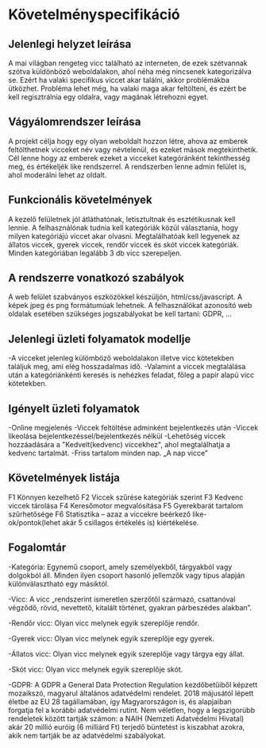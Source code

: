 # Követelményspecifikáció

Jelenlegi helyzet leírása
----
A mai világban rengeteg vicc található az interneten, de ezek szétvannak szótva küldönböző weboldalakon, ahol néha még nincsenek kategorizálva se. Ezért ha valaki specifikus viccet akar találni, akkor problémákba ütközhet. Probléma lehet még, ha valaki maga akar feltölteni, és ezért be kell regisztrálnia egy oldalra, vagy magának létrehozni egyet.

Vágyálomrendszer leírása
---------

A projekt célja hogy egy olyan weboldalt hozzon létre, ahova az emberek feltölthetnek vicceket név vagy névtelenül, és ezeket mások megtekinthetik. Cél lenne hogy az emberek ezeket a vicceket kategóránként tekinthesség meg, és értékeljék like rendszerrel. A rendszerben lenne admin felület is, ahol moderálni lehet az oldalt.

Funkcionális követelmények
-----

A kezelő felületnek jól átláthatónak, letisztultnak és esztétikusnak kell lennie. A felhasználónak tudnia kell kategóriák közül választania, hogy milyen kategóriájú viccet akar olvasni. Megtalálhatóak kell legyenek az állatos viccek,  gyerek viccek, rendőr viccek és skót viccek kategóriák. Minden kategóriában legalább 3 db vicc szerepeljen.


A rendszerre vonatkozó szabályok 
--------
A web felület szabványos eszközökkel készüljön, html/css/javascript. A képek jpeg és png formátumúak lehetnek. A felhasználókat azonosító web oldalak esetében szükséges jogszabályokat be kell tartani: GDPR, ...

Jelenlegi üzleti folyamatok modellje
-------

-A vicceket jelenleg külömböző weboldalakon illetve vicc kötetekben találjuk meg, ami elég hosszadalmas idő. 
-Valamint a viccek megtalálása után a kategóriánkénti keresés is nehézkes feladat, főleg a papír alapú vicc kötetekben. 

Igényelt üzleti folyamatok 
---------
-Online megjelenés 
-Viccek feltöltése adminként bejelentkezés után 
-Viccek likeolása bejelentkezéssel/bejelentkezés nélkül
-Lehetőség viccek hozzáadására a "Kedvelt(kedvenc) viccekhez", ahol megtalálhatja a kedvenc tartalmát. 
-Friss tartalom minden nap. „A nap vicce”

Követelmények listája 
------
F1 Könnyen kezelhető 
F2 Viccek szűrése kategóriák szerint 
F3 Kedvenc viccek tárolása 
F4 Keresőmotor megvalósítása 
F5 Gyerekbarát tartalom szűrhetősége 
F6 Statisztika – azaz a viccekre beérkező like-ok/pontok(lehet akár 5 csillagos értékelés is) kiértékelése.

Fogalomtár
-----

-Kategória:  Egynemű csoport, amely személyekből, tárgyakból vagy dolgokból áll. Minden ilyen csoport hasonló jellemzők vagy típus alapján különválasztható egy másiktól.

-Vicc: A vicc „rendszerint ismeretlen szerzőtől származó, csattanóval végződő, rövid, nevettető, kitalált történet, gyakran párbeszédes alakban”.

-Rendőr vicc: Olyan vicc melynek egyik szereplője rendőr.

-Gyerek vicc: Olyan vicc melynek egyik szereplője egy gyerek.

-Állatos vicc: Olyan vicc melynek egyik szereplője vagy tárgya egy állat.

-Skót vicc: Olyan vicc melynek egyik szereplője skót.

-GDPR:	A GDPR a General Data Protection Regulation kezdőbetűiből képzett mozaikszó, magyarul általános adatvédelmi rendelet. 2018 májusától lépett életbe az EU 28 tagállamában, így Magyarországon is, és alapjaiban forgatja fel a korábbi adatvédelmi rutint. Nem véletlen, hogy a legszigorúbb rendeletek között tartják számon: a NAIH (Nemzeti Adatvédelmi Hivatal) akár 20 millió euróig (6 milliárd Ft) terjedő büntetést is kiszabhat azokra, akik nem tartják be az adatvédelmi szabályokat.
